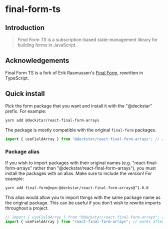 # final-form-ts

## Introduction

> _Final Form TS_ is a subscription-based state-management library for building forms in JavaScript.

## Acknowledgements

Final Form TS is a fork of Erik Rasmussen's [Final Form](https://github.com/final-form/react-final-form-arrays), rewritten in TypeScript.

## Quick install

Pick the form package that you want and install it with the "@deckstar" prefix. For example:

```bash
yarn add @deckstar/react-final-form-arrays
```

The package is mostly compatible with the original `final-form` packages.

```ts
import { useFieldArray } from "@deckstar/react-final-form-arrays"; // almost identical to the original react-final-form-arrays
```

### Package alias

If you wish to import packages with their original names (e.g. "react-final-form-arrays" rather than "@deckstar/react-final-form-arrays"), you must install the packages with an alias. Make sure to include the version! For example:

```bash
yarn add final-form@npm:@deckstar/react-final-form-arrays@^1.0.0
```

This alias would allow you to import things with the same package name as the original package. This can be useful if you don't wish to rewrite imports throughout a project.

```ts
// import { useFieldArray } from "@deckstar/react-final-form-arrays"; // won't work anymore
import { useFieldArray } from "react-final-form-arrays"; // works after adding the alias!
```
